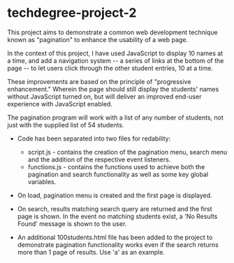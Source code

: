 # techdegree-project-2

This project aims to demonstrate a common web development technique known as "pagination" to enhance the usability of a web page.

In the context of this project, I have used JavaScript to display 10 names at a time, and add a navigation system -- a series of links at the bottom of the page -- to let users click through the other student entries, 10 at a time.

These improvements are based on the principle of "progressive enhancement." Wherein the page should still display the students' names without JavaScript turned on, but will deliver an improved end-user experience with JavaScript enabled.

The pagination program will work with a list of any number of students, not just with the supplied list of 54 students.

- Code has been separated into two files for redability:
   - script.js - contains the creation of the pagination menu, search menu and the addition of the respective event listeners.
   - functions.js - contains the functions used to achieve both the pagination and search functionality as well as some key
                    global variables. 
- On load, pagination menu is created and the first page is displayed.
- On search, results matching search query are returned and the first page is shown. In the event no matching students exist, a 'No Results Found' message is shown to the user. 

- An additional 100students.html file has been added to the project to demonstrate pagination functionality works even if the search returns more than 1 page of results. Use 'a' as an example. 
